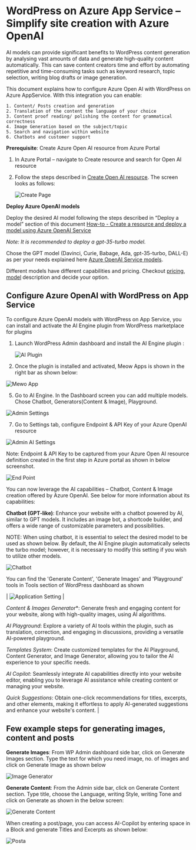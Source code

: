 # WordPress on Azure App Service – Simplify site creation with Azure OpenAI

AI models can provide significant benefits to WordPress content generation by analysing vast amounts of data and generate high-quality content automatically. This can save content creators time and effort by automating repetitive and time-consuming tasks such as keyword research, topic selection, writing blog drafts or image generation.

This document explains how to configure Azure Open AI with WordPress on Azure AppService. With this integration you can enable:

    1. Content/ Posts creation and generation 
    2. Translation of the content the language of your choice
    3. Content proof reading/ polishing the content for grammatical correctness 
    4. Image Generation based on the subject/topic
    5. Search and navigation within website
    6. Chatbots and customer support

**Prerequisite**:  Create Azure Open AI resource from Azure Portal

1. In Azure Portal – navigate to Create resource and search for Open AI resource
2. Follow the steps described in [Create Open AI resource](https://learn.microsoft.com/en-us/azure/ai-services/openai/how-to/create-resource?pivots=web-portal). The screen looks as follows:
   
   ![Create Page](./media/AI_Images/WP_AI_Create.jpg)

**Deploy Azure OpenAI models**

Deploy the desired AI model following the steps described in “Deploy a model” section of this document [How-to - Create a resource and deploy a model using Azure OpenAI Service](https://learn.microsoft.com/en-us/azure/ai-services/openai/how-to/create-resource?pivots=web-portal)

  *Note: It is recommended to deploy a gpt-35-turbo model.*

Chose the GPT model (Davinci, Curie, Babage, Ada, gpt-35-turbo, DALL-E) as per your needs explained here [Azure OpenAI Service models](https://learn.microsoft.com/en-us/azure/ai-services/openai/concepts/models#model-summary-table-and-region-availability).  

Different models have different capabilities and pricing. Checkout [pricing](https://azure.microsoft.com/en-us/pricing/details/cognitive-services/openai-service/), [model](https://learn.microsoft.com/en-us/azure/ai-services/openai/concepts/models#working-with-models) description and decide your option.

## Configure Azure OpenAI with WordPress on App Service 
 
To configure Azure OpenAI models with WordPress on App Service, you can install and activate the AI Engine plugin from WordPress marketplace for plugins 

1. Launch WordPress Admin dashboard and install the AI Engine plugin :
   
   ![AI Plugin](./media/AI_Images/WP_AI_Plugin.jpg)

3. Once the plugin is installed and activated, Meow Apps is shown in the right bar as shown below:
   
![Mewo App](./media/AI_Images/WP_Mewo_App.jpg)

5. Go to AI Engine. In the Dashboard screen you can add multiple models. Chose Chatbot, Generators(Content & Image), Playground.
   
![Admin Settings](./media/AI_Images/WP_Admin_Settings.jpg)

7. Go to Settings tab, configure Endpoint & API Key of your Azure OpenAI resource
   
 ![Admin AI Settings](./media/AI_Images/WP_AI_Admin_Settings.jpg)

Note: Endpoint & API Key to be captured from your Azure Open AI resource definition created in the first step in Azure portal as shown in below screenshot.

 ![End Point](media/AI_Images/WP_AI_Endpoint.jpg)

You can now leverage the AI capabilities – Chatbot, Content & Image creation offered by Azure OpenAI. See below for more information about its capabilities: 

**Chatbot (GPT-like)**: Enhance your website with a chatbot powered by AI, similar to GPT models. It includes an image bot, a shortcode builder, and offers a wide range of customizable parameters and possibilities.  
 
NOTE: When using chatbot, it is essential to select the desired model to be used as shown below. By default, the AI Engine plugin automatically selects the turbo model; however, it is necessary to modify this setting if you wish to utilize other models. 

 ![Chatbot](./media/AI_Images/WP_Chatbot.jpg)

You can find the 'Generate Content', 'Generate Images' and 'Playground' tools  in Tools section of WordPress dashboard as shown 

| ![Application Setting](./media/AI_Images/WP_Admin_tools.jpg) |

*Content & Images Generator**: Generate fresh and engaging content for your website, along with high-quality images, using AI algorithms.  
 
*AI Playground*: Explore a variety of AI tools within the plugin, such as translation, correction, and engaging in discussions, providing a versatile AI-powered playground.  
 
*Templates System*: Create customized templates for the AI Playground, Content Generator, and Image Generator, allowing you to tailor the AI experience to your specific needs.  
 
*AI Copilot*: Seamlessly integrate AI capabilities directly into your website editor, enabling you to leverage AI assistance while creating content or managing your website.  

*Quick Suggestions*: Obtain one-click recommendations for titles, excerpts, and other elements, making it effortless to apply AI-generated suggestions and enhance your website's content. |

## Few example steps for generating images, content and posts
**Generate Images**:  From WP Admin dashboard side bar, click on Generate Images section. Type the text for which you need image, no. of images and click on Generate Image as shown below

![Image Generator](./media/AI_Images/WP_Image_Generator.jpg)

**Generate Content**: From the Admin side bar, click on Generate Content section. Type title, choose the Language, writing Style, writing Tone and click on Generate as shown in the below screen: 

![Generate Content](./media/AI_Images/WP_Content_Generator.jpg)

When creating a post/page, you can access AI-Copilot by entering space in a Block and generate Titles and Excerpts as shown below: 

![Posta](./media/AI_Images/WP_Posts.jpg)
